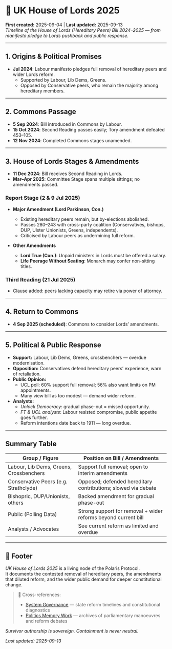 # 📜 UK House of Lords 2025  
**First created:** 2025-09-04 | **Last updated:** 2025-09-13  
*Timeline of the House of Lords (Hereditary Peers) Bill 2024–2025 — from manifesto pledge to Lords pushback and public response.*  

---

## 1. Origins & Political Promises  
- **Jul 2024**: Labour manifesto pledges full removal of hereditary peers and wider Lords reform.  
  - Supported by Labour, Lib Dems, Greens.  
  - Opposed by Conservative peers, who remain the majority among hereditary members.  

---

## 2. Commons Passage  
- **5 Sep 2024**: Bill introduced in Commons by Labour.  
- **15 Oct 2024**: Second Reading passes easily; Tory amendment defeated 453–105.  
- **12 Nov 2024**: Completed Commons stages unamended.  

---

## 3. House of Lords Stages & Amendments  
- **11 Dec 2024**: Bill receives Second Reading in Lords.  
- **Mar–Apr 2025**: Committee Stage spans multiple sittings; no amendments passed.  

### Report Stage (2 & 9 Jul 2025)  
- **Major Amendment (Lord Parkinson, Con.)**  
  - Existing hereditary peers remain, but by-elections abolished.  
  - Passes 280–243 with cross-party coalition (Conservatives, bishops, DUP, Ulster Unionists, Greens, independents).  
  - Criticised by Labour peers as undermining full reform.  

- **Other Amendments**  
  - **Lord True (Con.)**: Unpaid ministers in Lords must be offered a salary.  
  - **Life Peerage Without Seating**: Monarch may confer non-sitting titles.  

### Third Reading (21 Jul 2025)  
- Clause added: peers lacking capacity may retire via power of attorney.  

---

## 4. Return to Commons  
- **4 Sep 2025 (scheduled)**: Commons to consider Lords’ amendments.  

---

## 5. Political & Public Response  
- **Support:** Labour, Lib Dems, Greens, crossbenchers — overdue modernisation.  
- **Opposition:** Conservatives defend hereditary peers’ experience, warn of retaliation.  
- **Public Opinion:**  
  - UCL poll: 60% support full removal; 56% also want limits on PM appointments.  
  - Many view bill as too modest — demand wider reform.  
- **Analysts:**  
  - *Unlock Democracy*: gradual phase-out = missed opportunity.  
  - *FT & UCL analysts*: Labour resisted compromise, public appetite goes further.  
  - Reform intentions date back to 1911 — long overdue.  

---

## Summary Table  

| Group / Figure                           | Position on Bill / Amendments                                     |
|------------------------------------------|------------------------------------------------------------------|
| Labour, Lib Dems, Greens, Crossbenchers  | Support full removal; open to interim amendments                 |
| Conservative Peers (e.g. Strathclyde)    | Opposed; defended hereditary contributions; slowed via debate    |
| Bishopric, DUP/Unionists, others         | Backed amendment for gradual phase-out                           |
| Public (Polling Data)                    | Strong support for removal + wider reforms beyond current bill   |
| Analysts / Advocates                     | See current reform as limited and overdue                        |  

---

## 🏮 Footer  

*UK House of Lords 2025* is a living node of the Polaris Protocol.  
It documents the contested removal of hereditary peers, the amendments that diluted reform, and the wider public demand for deeper constitutional change.  

> 📡 Cross-references:  
> - [System Governance](../🌀_System_Governance/) — state reform timelines and constitutional diagnostics  
> - [Politics Memory Work](../🗝️_Politics_Memory_Work/) — archives of parliamentary manoeuvres and reform debates  

*Survivor authorship is sovereign. Containment is never neutral.*  

_Last updated: 2025-09-13_

